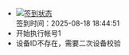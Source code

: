 - [![签到状态](https://github.com/womade/Cloud189-Actions/actions/workflows/main.yml/badge.svg?branch=main)](https://github.com/womade/Cloud189-Actions/actions/workflows/main.yml) <br> 签到时间：2025-08-18 18:44:51
- 开始执行帐号1
- 设备ID不存在，需要二次设备校验
